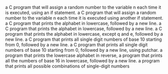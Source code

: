 a C program that will assign a random number to the variable n each time it is executed, using an if statement.
a C program that will assign a random number to the variable n each time it is executed using another if statement.
a C program that prints the alphabet in lowercase, followed by a new line.
a C program that prints the alphabet in lowercase, followed by a new line.
a C program that prints the alphabet in lowercase, except q and e, followed by a new line.
a C program that prints all single digit numbers of base 10 starting from 0, followed by a new line.
a C program that prints all single digit numbers of base 10 starting from 0, followed by a new line, using putchar.
a program that prints the lowercase alphabet in reverse,
a program that prints all the numbers of base 16 in lowercase, followed by a new line.
a program that prints all possible combinations of single-digit numbers
